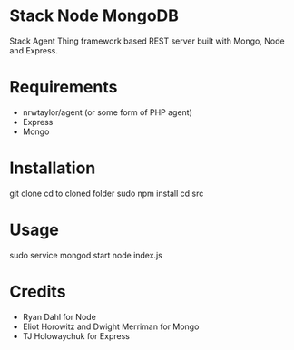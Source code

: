 Stack Node MongoDB
==================

Stack Agent Thing framework based REST server built with Mongo, Node and Express.

Requirements
============

* nrwtaylor/agent (or some form of PHP agent)
* Express
* Mongo

Installation
============

git clone
cd to cloned folder
sudo npm install
cd src

Usage
=====

sudo service mongod start
node index.js

Credits
=======

* Ryan Dahl for Node
* Eliot Horowitz and Dwight Merriman for Mongo
* TJ Holowaychuk for Express
